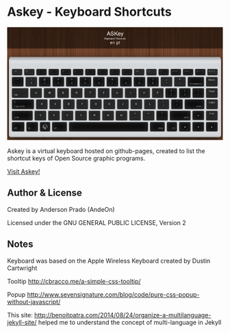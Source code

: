 # Askey - Keyboard Shortcuts

![Askey](https://github.com/andeon/askey/blob/master/screenshot.jpg)

Askey is a virtual keyboard hosted on github-pages, created to list the shortcut keys of Open Source graphic programs.

[Visit Askey!](http://andeon.github.io/askey/)

Author & License
-----------------
Created by Anderson Prado (AndeOn)

Licensed under the GNU GENERAL PUBLIC LICENSE, Version 2

Notes
-----

Keyboard was based on the Apple Wireless Keyboard created by Dustin Cartwright

Tooltip http://cbracco.me/a-simple-css-tooltip/ 

Popup http://www.sevensignature.com/blog/code/pure-css-popup-without-javascript/

This site: http://benoitpatra.com/2014/08/24/organize-a-multilanguage-jekyll-site/ helped me to understand the concept of multi-language in Jekyll
